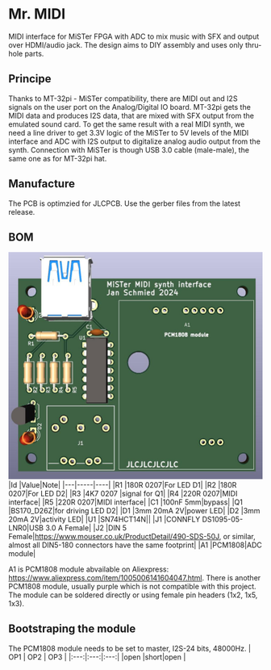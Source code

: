 # Mr. MIDI
MIDI interface for MiSTer FPGA with ADC to mix music with SFX and output over HDMI/audio jack. The design aims to DIY assembly and uses only thru-hole parts.

## Principe
Thanks to MT-32pi - MiSTer compatibility, there are MIDI out and I2S signals on the user port on the Analog/Digital IO board. 
MT-32pi gets the MIDI data and produces I2S data, that are mixed with SFX output from the emulated sound card.
To get the same result with a real MIDI synth, we need a line driver to get 3.3V logic of the MiSTer to 5V levels of the MIDI interface 
and ADC with I2S output to digitalize analog audio output from the synth. Connection with MiSTer is though USB 3.0 cable (male-male), the same one as for MT-32pi hat.

## Manufacture
The PCB is optimzied for JLCPCB. Use the gerber files from the latest release. 

## BOM
![mrmidi](images/mrmidi.jpg)
|Id |Value|Note|
|---|-----|----|
|R1 |180R 0207|For LED D1|
|R2 |180R 0207|For LED D2|
|R3 |4K7 0207 |signal for Q1|
|R4 |220R 0207|MIDI interface|
|R5 |220R 0207|MIDI interface|
|C1 |100nF 5mm|bypass|
|Q1 |BS170_D26Z|for driving LED D2|
|D1 |3mm 20mA 2V|power LED|
|D2 |3mm 20mA 2V|activity LED|
|U1 |SN74HCT14N||
|J1 |CONNFLY DS1095-05-LNR0|USB 3.0 A Female|
|J2 |DIN 5 Female|https://www.mouser.co.uk/ProductDetail/490-SDS-50J, or similar, almost all DIN5-180 connectors have the same footprint|
|A1 |PCM1808|ADC module|

A1 is PCM1808 module abvailable on Aliexpress: <https://www.aliexpress.com/item/1005006141604047.html>. 
There is another PCM1808 module, usually purple which is not compatible with this project.
The module can be soldered directly or using female pin headers (1x2, 1x5, 1x3).

## Bootstraping the module
The PCM1808 module needs to be set to master, I2S-24 bits, 48000Hz.
| OP1 | OP2 | OP3 |
|:---:|:---:|:---:|
|open |short|open |



